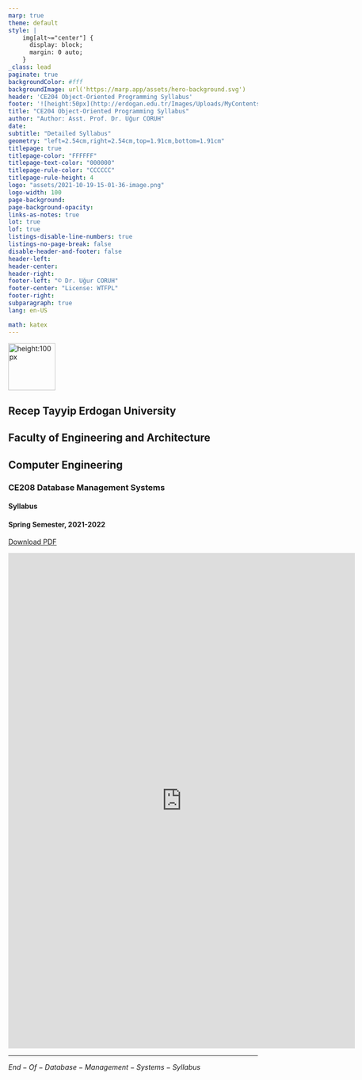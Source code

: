 ```yaml
---
marp: true
theme: default
style: |
    img[alt~="center"] {
      display: block;
      margin: 0 auto;
    }
_class: lead
paginate: true
backgroundColor: #fff
backgroundImage: url('https://marp.app/assets/hero-background.svg')
header: 'CE204 Object-Oriented Programming Syllabus'
footer: '![height:50px](http://erdogan.edu.tr/Images/Uploads/MyContents/L_379-20170718142719217230.jpg) RTEU C204 Syllabus'
title: "CE204 Object-Oriented Programming Syllabus"
author: "Author: Asst. Prof. Dr. Uğur CORUH"
date:
subtitle: "Detailed Syllabus"
geometry: "left=2.54cm,right=2.54cm,top=1.91cm,bottom=1.91cm"
titlepage: true
titlepage-color: "FFFFFF"
titlepage-text-color: "000000"
titlepage-rule-color: "CCCCCC"
titlepage-rule-height: 4
logo: "assets/2021-10-19-15-01-36-image.png"
logo-width: 100 
page-background:
page-background-opacity:
links-as-notes: true
lot: true
lof: true
listings-disable-line-numbers: true
listings-no-page-break: false
disable-header-and-footer: false
header-left:
header-center:
header-right:
footer-left: "© Dr. Uğur CORUH"
footer-center: "License: WTFPL"
footer-right:
subparagraph: true
lang: en-US 

math: katex
---
```


<!-- _backgroundColor: aquq -->

<!-- _color: orange -->

<!-- paginate: false -->

<img src="http://erdogan.edu.tr/Images/Uploads/MyContents/L_379-20170718142719217230.jpg" title="" alt="height:100px" width="95">

## Recep Tayyip Erdogan University

## Faculty of Engineering and Architecture

## Computer Engineering

### CE208 Database Management Systems

#### Syllabus

#### Spring Semester, 2021-2022

[Download PDF](http://ogrenci.erdogan.edu.tr/BLGNDersBilgiPaketi/PDFTumu?mufDersID=29775&dersGrubuDersID=0&dersID=16091&yilID=null&programID=1221&mufredatID=null&dilID=1)

<iframe width=700, height=1000 frameBorder=0 src="http://ogrenci.erdogan.edu.tr/BLGNDersBilgiPaketi/DersBilgileri?mufDersID=29775&dersGrubuDersID=0&dersID=16091&programID=1221&dilID=1"></iframe>

---

$End-Of-Database-Management-Systems-Syllabus$
